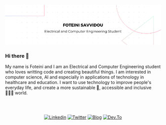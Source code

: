 <p align="center">
  <img src="https://raw.githubusercontent.com/sfoteini/sfoteini/master/GitHub-Banner.png">
</p>

### Hi there 👋

My name is Foteini and I am an Electrical and Computer Engineering student who loves writting code and creating beautiful things. I am interested in computer science, AI and especially in applications of technology in healthcare and education. I want to use technology to improve people's everyday life, and create a more sustainable 🌱, accessible and inclusive 🧑‍🤝‍🧑 world.

<br><br>
<p align="center">
   <a href="https://www.linkedin.com/in/foteini-savvidou" target="_blank"><img src="https://img.shields.io/badge/LinkedIn-0077B5?style=for-the-badge&logo=linkedin&logoColor=white" alt="Linkedin"></a>
  <a href="https://twitter.com/SavvidouFoteini" target="_blank"><img src="https://img.shields.io/badge/Twitter-1DA1F2?style=for-the-badge&logo=twitter&logoColor=white" alt="Twitter"></a>
  <a href="https://foteinisavvidou.azurewebsites.net/" target="_blank"><img src="https://img.shields.io/badge/Foteini Savvidou | Blog-A5FFD9?style=for-the-badge" alt="Blog"></a>
  <a href="https://www.dev.to/sfoteini" target="_blank"><img src="https://img.shields.io/badge/Dev.to-0A0A0A?style=for-the-badge&logo=dev%2Eto&logoColor=white" alt="Dev.To"></a>
</p>
